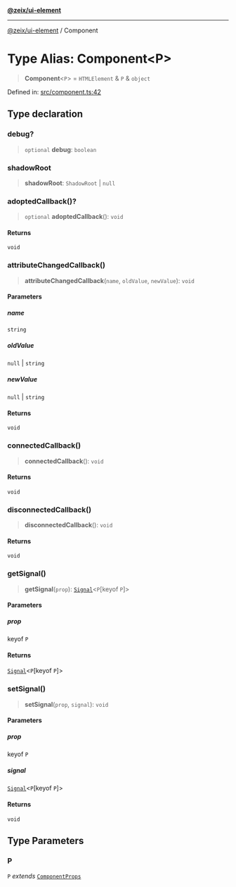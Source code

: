 [**@zeix/ui-element**](../README.md)

***

[@zeix/ui-element](../globals.md) / Component

# Type Alias: Component\<P\>

> **Component**\<`P`\> = `HTMLElement` & `P` & `object`

Defined in: [src/component.ts:42](https://github.com/zeixcom/ui-element/blob/fbfc14f2b364007b204dfef842cb4c272bdfad41/src/component.ts#L42)

## Type declaration

### debug?

> `optional` **debug**: `boolean`

### shadowRoot

> **shadowRoot**: `ShadowRoot` \| `null`

### adoptedCallback()?

> `optional` **adoptedCallback**(): `void`

#### Returns

`void`

### attributeChangedCallback()

> **attributeChangedCallback**(`name`, `oldValue`, `newValue`): `void`

#### Parameters

##### name

`string`

##### oldValue

`null` | `string`

##### newValue

`null` | `string`

#### Returns

`void`

### connectedCallback()

> **connectedCallback**(): `void`

#### Returns

`void`

### disconnectedCallback()

> **disconnectedCallback**(): `void`

#### Returns

`void`

### getSignal()

> **getSignal**(`prop`): [`Signal`](Signal.md)\<`P`\[keyof `P`\]\>

#### Parameters

##### prop

keyof `P`

#### Returns

[`Signal`](Signal.md)\<`P`\[keyof `P`\]\>

### setSignal()

> **setSignal**(`prop`, `signal`): `void`

#### Parameters

##### prop

keyof `P`

##### signal

[`Signal`](Signal.md)\<`P`\[keyof `P`\]\>

#### Returns

`void`

## Type Parameters

### P

`P` *extends* [`ComponentProps`](ComponentProps.md)
